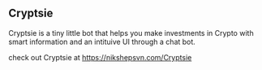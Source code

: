 ## Cryptsie

Cryptsie is a tiny little bot that helps you make investments in Crypto with smart information and an intituive UI through a chat bot.

check out Cryptsie at https://nikshepsvn.com/Cryptsie
